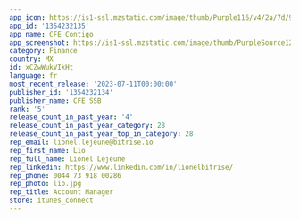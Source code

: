 ```yaml
---
app_icon: https://is1-ssl.mzstatic.com/image/thumb/Purple116/v4/2a/7d/98/2a7d9847-ad67-8adb-7ff1-0c4e5f0ff692/AppIcon-0-1x_U007emarketing-0-7-0-85-220.png/1024x1024bb.png
app_id: '1354232135'
app_name: CFE Contigo
app_screenshot: https://is1-ssl.mzstatic.com/image/thumb/PurpleSource122/v4/bf/bf/92/bfbf9238-f435-5f34-69b4-55be7b4f4a34/81b6d31e-0876-414d-830f-3330a02b0cb6_1242x2688bb__U00281_U0029.png/1242x2688bb.png
category: Finance
country: MX
id: xCZwWukVIkHt
language: fr
most_recent_release: '2023-07-11T00:00:00'
publisher_id: '1354232134'
publisher_name: CFE SSB
rank: '5'
release_count_in_past_year: '4'
release_count_in_past_year_category: 28
release_count_in_past_year_top_in_category: 28
rep_email: lionel.lejeune@bitrise.io
rep_first_name: Lio
rep_full_name: Lionel Lejeune
rep_linkedin: https://www.linkedin.com/in/lionelbitrise/
rep_phone: 0044 73 918 00286
rep_photo: lio.jpg
rep_title: Account Manager
store: itunes_connect
---
```

